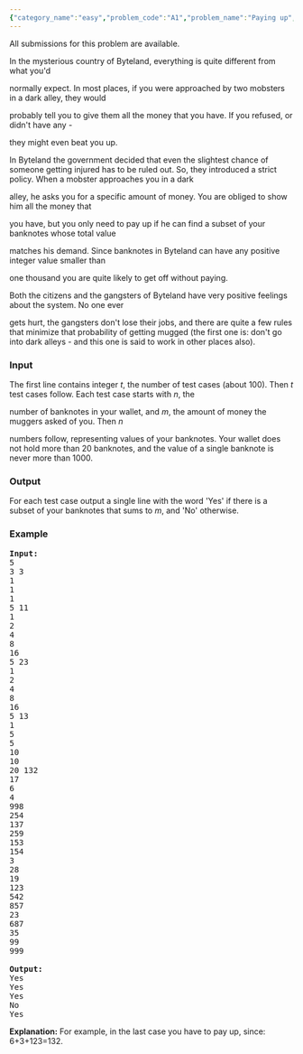 ```yaml
---
{"category_name":"easy","problem_code":"A1","problem_name":"Paying up","languages_supported":{"0":"ADA","1":"ASM","2":"BASH","3":"BF","4":"C","5":"C99 strict","6":"CAML","7":"CLOJ","8":"CLPS","9":"CPP 4.3.2","10":"CPP 4.9.2","11":"CPP14","12":"CS2","13":"D","14":"ERL","15":"FORT","16":"FS","17":"GO","18":"HASK","19":"ICK","20":"ICON","21":"JAVA","22":"JS","23":"LISP clisp","24":"LISP sbcl","25":"LUA","26":"NEM","27":"NICE","28":"NODEJS","29":"PAS fpc","30":"PAS gpc","31":"PERL","32":"PHP","33":"PIKE","34":"PRLG","35":"PYTH","36":"PYTH 3.4","37":"RUBY","38":"SCALA","39":"SCM guile","40":"SCM qobi","41":"ST","42":"TCL","43":"TEXT","44":"WSPC"},"max_timelimit":7,"source_sizelimit":50000,"problem_author":"admin","problem_tester":null,"date_added":"1-12-2008","tags":{"0":"admin"},"time":{"view_start_date":1367924860,"submit_start_date":1367924860,"visible_start_date":1367924777,"end_date":1735669800},"layout":"problem"}
---
```

<span class="solution-visible-txt">All submissions for this problem are available.</span><p>In the mysterious country of Byteland, everything is quite different from what you'd 

normally expect. In most places, if you were approached by two mobsters in a dark alley, they would 

probably tell you to give them all the money that you have. If you refused, or didn't have any - 

they might even beat you up.
<p>
In Byteland the government decided that even the slightest chance of someone getting injured has to be ruled out. So, they introduced a strict policy. When a mobster approaches you in a dark 

alley, he asks you for a specific amount of money. You are obliged to show him all the money that 

you have, but you only need to pay up if he can find a subset of your banknotes whose total value 

matches his demand. Since banknotes in Byteland can have any positive integer value smaller than 

one thousand you are quite likely to get off without paying.

<p>Both the citizens and the gangsters of Byteland have very positive feelings about the system. No one ever 

gets hurt, the gangsters don't lose their jobs, and there are quite a few rules that minimize that 
probability of getting mugged (the first one is: don't go into dark alleys - and this one is said to work in other places also).

<h3>Input</h3>
<p>
The first line contains integer <i>t</i>, the number of test cases (about 100). Then <i>t</i> test cases follow. Each test case starts with <i>n</i>, the 

number of banknotes in your wallet, and <i>m</i>, the amount of money the muggers asked of you. Then <i>n</i> 

numbers follow, representing values of your banknotes. Your wallet does not hold more than 20 banknotes, and the value of a single banknote is never more than 1000.

<h3>Output</h3>
<p>
For each test case output a single line with the word 'Yes' if there is a subset of your banknotes that sums  to <i>m</i>, and 'No' otherwise.

<h3>Example</h3>

<pre>
<b>Input:</b>
5
3 3
1
1
1
5 11
1
2
4
8
16
5 23
1
2
4
8
16
5 13
1
5
5
10
10
20 132
17
6
4
998
254
137
259
153
154
3
28
19
123
542
857
23
687
35
99
999

<b>Output:</b>
Yes
Yes
Yes
No
Yes
</pre>
<p><b>Explanation:</b> For example, in the last case you have to pay up, since: 6+3+123=132.